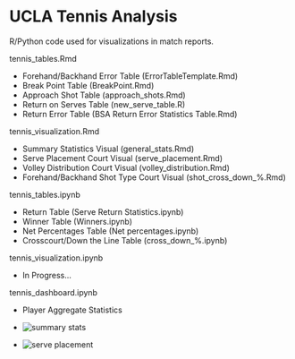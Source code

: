 # UCLA Tennis Analysis

R/Python code used for visualizations in match reports.

tennis_tables.Rmd
- Forehand/Backhand Error Table (ErrorTableTemplate.Rmd)
- Break Point Table (BreakPoint.Rmd)
- Approach Shot Table (approach_shots.Rmd)
- Return on Serves Table (new_serve_table.R)
- Return Error Table (BSA Return Error Statistics Table.Rmd)

tennis_visualization.Rmd
- Summary Statistics Visual (general_stats.Rmd)
- Serve Placement Court Visual (serve_placement.Rmd)
- Volley Distribution Court Visual (volley_distribution.Rmd)
- Forehand/Backhand Shot Type Court Visual (shot_cross_down_%.Rmd)

tennis_tables.ipynb
- Return Table (Serve Return Statistics.ipynb)
- Winner Table (Winners.ipynb)
- Net Percentages Table (Net percentages.ipynb)
- Crosscourt/Down the Line Table (cross_down_%.ipynb)

tennis_visualization.ipynb
- In Progress...

tennis_dashboard.ipynb
- Player Aggregate Statistics

- ![summary stats](https://github.com/shiyu-m/UCLA_Tennis_Analysis/assets/79689407/2f4425fe-ebab-4e6c-b78f-4bb3d605430d)
- ![serve placement](https://github.com/shiyu-m/UCLA_Tennis_Analysis/assets/79689407/5e1a3ff2-ff01-4187-bef4-3b28d38317b8)







